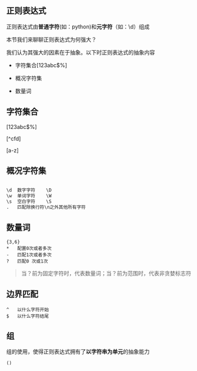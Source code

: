 ## 正则表达式

正则表达式由**普通字符**(如：python)和**元字符**（如：\d）组成

本节我们来聊聊正则表达式为何强大？

我们认为其强大的因素在于抽象。以下时正则表达式的抽象内容

- 字符集合[123abc$%]

- 概况字符集
- 数量词

## 字符集合

[123abc$%]

[^cfd]

[a-z]

## 概况字符集

```python

\d	数字字符	\D
\w	单词字符	\W
\s	空白字符	\S
.	匹配除换行符\n之外其他所有字符
```

## 数量词

```
{3,6}
*	配置0次或者多次
-	匹配1次或者多次
?	匹配0 次或1次
```

> 当？前为固定字符时，代表数量词；当？前为范围时，代表非贪婪标志符

## 边界匹配

```
^	以什么字符开始
$	以什么字符结尾
```

## 组

组的使用，使得正则表达式拥有了**以字符串为单元**的抽象能力

```
()
```



